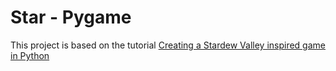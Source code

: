 # Star - Pygame

This project is based on the tutorial [Creating a Stardew Valley inspired game in Python](https://youtu.be/T4IX36sP_0c)